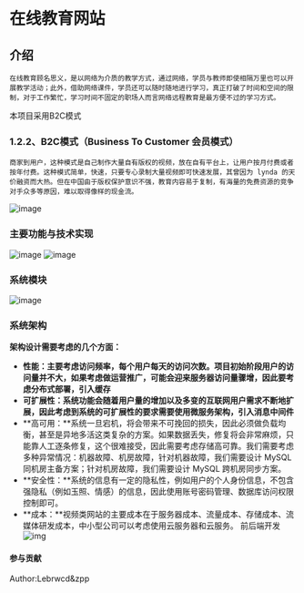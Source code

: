 # 在线教育网站
## 介绍
    在线教育顾名思义，是以网络为介质的教学方式，通过网络，学员与教师即使相隔万里也可以开展教学活动；此外，借助网络课件，学员还可以随时随地进行学习，真正打破了时间和空间的限制，对于工作繁忙，学习时间不固定的职场人而言网络远程教育是最方便不过的学习方式。
本项目采用B2C模式
### 1.2.2、B2C模式（Business To Customer 会员模式）
    商家到用户，这种模式是自己制作大量自有版权的视频，放在自有平台上，让用户按月付费或者按年付费。这种模式简单，快速，只要专心录制大量视频即可快速发展，其曾因为 lynda 的天价融资而大热。但在中国由于版权保护意识不强，教育内容易于复制，有海量的免费资源的竞争对手众多等原因，难以取得像样的现金流。

![image](https://user-images.githubusercontent.com/83166781/219648702-527e5060-82cf-4cfd-b974-caeaae59249a.png)
### 主要功能与技术实现
![image](https://user-images.githubusercontent.com/83166781/219648784-201b0fd2-39f6-4246-87e9-d4254ede1566.png)
![image](https://user-images.githubusercontent.com/83166781/219648840-2b00e802-07fb-4270-9662-f728db8c304a.png)
### 系统模块
![image](https://user-images.githubusercontent.com/83166781/219648881-c650f2b4-18b3-47f7-a9c0-f8605b4b1417.png)
### 系统架构
**架构设计需要考虑的几个方面：**

- **性能：**主要考虑访问频率，每个用户每天的访问次数。项目初始阶段用户的访问量并不大，如果考虑做运营推广，可能会迎来服务器访问量骤增，因此要考虑**分布式部署，引入缓存**
- **可扩展性：**系统功能会随着用户量的增加以及多变的互联网用户需求不断地扩展，因此考虑到系统的可扩展性的要求需要**使用微服务架构，引入消息中间件**
- **高可用：**系统一旦宕机，将会带来不可挽回的损失，因此必须做负载均衡，甚至是异地多活这类复杂的方案。如果数据丢失，修复将会非常麻烦，只能靠人工逐条修复，这个很难接受，因此需要考虑存储高可靠。我们需要考虑多种异常情况：机器故障、机房故障，针对机器故障，我们需要设计 MySQL 同机房主备方案；针对机房故障，我们需要设计 MySQL 跨机房同步方案。
- **安全性：**系统的信息有一定的隐私性，例如用户的个人身份信息，不包含强隐私（例如玉照、情感）的信息，因此使用账号密码管理、数据库访问权限控制即可。
- **成本：**视频类网站的主要成本在于服务器成本、流量成本、存储成本、流媒体研发成本，中小型公司可以考虑使用云服务器和云服务。
前后端开发 
![img](https://gitee.com/lebrwcd/typora/raw/master/img/7509966.png)



#### 参与贡献
Author:Lebrwcd&zpp
